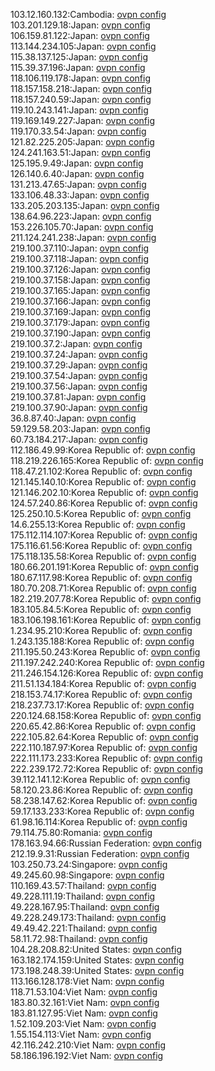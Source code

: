 103.12.160.132:Cambodia: [ovpn config](vpn/103_12_160_132.ovpn)  
103.201.129.18:Japan: [ovpn config](vpn/103_201_129_18.ovpn)  
106.159.81.122:Japan: [ovpn config](vpn/106_159_81_122.ovpn)  
113.144.234.105:Japan: [ovpn config](vpn/113_144_234_105.ovpn)  
115.38.137.125:Japan: [ovpn config](vpn/115_38_137_125.ovpn)  
115.39.37.196:Japan: [ovpn config](vpn/115_39_37_196.ovpn)  
118.106.119.178:Japan: [ovpn config](vpn/118_106_119_178.ovpn)  
118.157.158.218:Japan: [ovpn config](vpn/118_157_158_218.ovpn)  
118.157.240.59:Japan: [ovpn config](vpn/118_157_240_59.ovpn)  
119.10.243.141:Japan: [ovpn config](vpn/119_10_243_141.ovpn)  
119.169.149.227:Japan: [ovpn config](vpn/119_169_149_227.ovpn)  
119.170.33.54:Japan: [ovpn config](vpn/119_170_33_54.ovpn)  
121.82.225.205:Japan: [ovpn config](vpn/121_82_225_205.ovpn)  
124.241.163.51:Japan: [ovpn config](vpn/124_241_163_51.ovpn)  
125.195.9.49:Japan: [ovpn config](vpn/125_195_9_49.ovpn)  
126.140.6.40:Japan: [ovpn config](vpn/126_140_6_40.ovpn)  
131.213.47.65:Japan: [ovpn config](vpn/131_213_47_65.ovpn)  
133.106.48.33:Japan: [ovpn config](vpn/133_106_48_33.ovpn)  
133.205.203.135:Japan: [ovpn config](vpn/133_205_203_135.ovpn)  
138.64.96.223:Japan: [ovpn config](vpn/138_64_96_223.ovpn)  
153.226.105.70:Japan: [ovpn config](vpn/153_226_105_70.ovpn)  
211.124.241.238:Japan: [ovpn config](vpn/211_124_241_238.ovpn)  
219.100.37.110:Japan: [ovpn config](vpn/219_100_37_110.ovpn)  
219.100.37.118:Japan: [ovpn config](vpn/219_100_37_118.ovpn)  
219.100.37.126:Japan: [ovpn config](vpn/219_100_37_126.ovpn)  
219.100.37.158:Japan: [ovpn config](vpn/219_100_37_158.ovpn)  
219.100.37.165:Japan: [ovpn config](vpn/219_100_37_165.ovpn)  
219.100.37.166:Japan: [ovpn config](vpn/219_100_37_166.ovpn)  
219.100.37.169:Japan: [ovpn config](vpn/219_100_37_169.ovpn)  
219.100.37.179:Japan: [ovpn config](vpn/219_100_37_179.ovpn)  
219.100.37.190:Japan: [ovpn config](vpn/219_100_37_190.ovpn)  
219.100.37.2:Japan: [ovpn config](vpn/219_100_37_2.ovpn)  
219.100.37.24:Japan: [ovpn config](vpn/219_100_37_24.ovpn)  
219.100.37.29:Japan: [ovpn config](vpn/219_100_37_29.ovpn)  
219.100.37.54:Japan: [ovpn config](vpn/219_100_37_54.ovpn)  
219.100.37.56:Japan: [ovpn config](vpn/219_100_37_56.ovpn)  
219.100.37.81:Japan: [ovpn config](vpn/219_100_37_81.ovpn)  
219.100.37.90:Japan: [ovpn config](vpn/219_100_37_90.ovpn)  
36.8.87.40:Japan: [ovpn config](vpn/36_8_87_40.ovpn)  
59.129.58.203:Japan: [ovpn config](vpn/59_129_58_203.ovpn)  
60.73.184.217:Japan: [ovpn config](vpn/60_73_184_217.ovpn)  
112.186.49.99:Korea Republic of: [ovpn config](vpn/112_186_49_99.ovpn)  
118.219.226.165:Korea Republic of: [ovpn config](vpn/118_219_226_165.ovpn)  
118.47.21.102:Korea Republic of: [ovpn config](vpn/118_47_21_102.ovpn)  
121.145.140.10:Korea Republic of: [ovpn config](vpn/121_145_140_10.ovpn)  
121.146.202.10:Korea Republic of: [ovpn config](vpn/121_146_202_10.ovpn)  
124.57.240.86:Korea Republic of: [ovpn config](vpn/124_57_240_86.ovpn)  
125.250.10.5:Korea Republic of: [ovpn config](vpn/125_250_10_5.ovpn)  
14.6.255.13:Korea Republic of: [ovpn config](vpn/14_6_255_13.ovpn)  
175.112.114.107:Korea Republic of: [ovpn config](vpn/175_112_114_107.ovpn)  
175.116.61.56:Korea Republic of: [ovpn config](vpn/175_116_61_56.ovpn)  
175.118.135.58:Korea Republic of: [ovpn config](vpn/175_118_135_58.ovpn)  
180.66.201.191:Korea Republic of: [ovpn config](vpn/180_66_201_191.ovpn)  
180.67.117.98:Korea Republic of: [ovpn config](vpn/180_67_117_98.ovpn)  
180.70.208.71:Korea Republic of: [ovpn config](vpn/180_70_208_71.ovpn)  
182.219.207.78:Korea Republic of: [ovpn config](vpn/182_219_207_78.ovpn)  
183.105.84.5:Korea Republic of: [ovpn config](vpn/183_105_84_5.ovpn)  
183.106.198.161:Korea Republic of: [ovpn config](vpn/183_106_198_161.ovpn)  
1.234.95.210:Korea Republic of: [ovpn config](vpn/1_234_95_210.ovpn)  
1.243.135.188:Korea Republic of: [ovpn config](vpn/1_243_135_188.ovpn)  
211.195.50.243:Korea Republic of: [ovpn config](vpn/211_195_50_243.ovpn)  
211.197.242.240:Korea Republic of: [ovpn config](vpn/211_197_242_240.ovpn)  
211.246.154.126:Korea Republic of: [ovpn config](vpn/211_246_154_126.ovpn)  
211.51.134.184:Korea Republic of: [ovpn config](vpn/211_51_134_184.ovpn)  
218.153.74.17:Korea Republic of: [ovpn config](vpn/218_153_74_17.ovpn)  
218.237.73.17:Korea Republic of: [ovpn config](vpn/218_237_73_17.ovpn)  
220.124.68.158:Korea Republic of: [ovpn config](vpn/220_124_68_158.ovpn)  
220.65.42.86:Korea Republic of: [ovpn config](vpn/220_65_42_86.ovpn)  
222.105.82.64:Korea Republic of: [ovpn config](vpn/222_105_82_64.ovpn)  
222.110.187.97:Korea Republic of: [ovpn config](vpn/222_110_187_97.ovpn)  
222.111.173.233:Korea Republic of: [ovpn config](vpn/222_111_173_233.ovpn)  
222.239.172.72:Korea Republic of: [ovpn config](vpn/222_239_172_72.ovpn)  
39.112.141.12:Korea Republic of: [ovpn config](vpn/39_112_141_12.ovpn)  
58.120.23.86:Korea Republic of: [ovpn config](vpn/58_120_23_86.ovpn)  
58.238.147.62:Korea Republic of: [ovpn config](vpn/58_238_147_62.ovpn)  
59.17.133.233:Korea Republic of: [ovpn config](vpn/59_17_133_233.ovpn)  
61.98.16.114:Korea Republic of: [ovpn config](vpn/61_98_16_114.ovpn)  
79.114.75.80:Romania: [ovpn config](vpn/79_114_75_80.ovpn)  
178.163.94.66:Russian Federation: [ovpn config](vpn/178_163_94_66.ovpn)  
212.19.9.31:Russian Federation: [ovpn config](vpn/212_19_9_31.ovpn)  
103.250.73.24:Singapore: [ovpn config](vpn/103_250_73_24.ovpn)  
49.245.60.98:Singapore: [ovpn config](vpn/49_245_60_98.ovpn)  
110.169.43.57:Thailand: [ovpn config](vpn/110_169_43_57.ovpn)  
49.228.111.19:Thailand: [ovpn config](vpn/49_228_111_19.ovpn)  
49.228.167.95:Thailand: [ovpn config](vpn/49_228_167_95.ovpn)  
49.228.249.173:Thailand: [ovpn config](vpn/49_228_249_173.ovpn)  
49.49.42.221:Thailand: [ovpn config](vpn/49_49_42_221.ovpn)  
58.11.72.98:Thailand: [ovpn config](vpn/58_11_72_98.ovpn)  
104.28.208.82:United States: [ovpn config](vpn/104_28_208_82.ovpn)  
163.182.174.159:United States: [ovpn config](vpn/163_182_174_159.ovpn)  
173.198.248.39:United States: [ovpn config](vpn/173_198_248_39.ovpn)  
113.166.128.178:Viet Nam: [ovpn config](vpn/113_166_128_178.ovpn)  
118.71.53.104:Viet Nam: [ovpn config](vpn/118_71_53_104.ovpn)  
183.80.32.161:Viet Nam: [ovpn config](vpn/183_80_32_161.ovpn)  
183.81.127.95:Viet Nam: [ovpn config](vpn/183_81_127_95.ovpn)  
1.52.109.203:Viet Nam: [ovpn config](vpn/1_52_109_203.ovpn)  
1.55.154.113:Viet Nam: [ovpn config](vpn/1_55_154_113.ovpn)  
42.116.242.210:Viet Nam: [ovpn config](vpn/42_116_242_210.ovpn)  
58.186.196.192:Viet Nam: [ovpn config](vpn/58_186_196_192.ovpn)  
